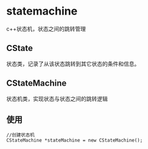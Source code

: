 # statemachine
c++状态机，状态之间的跳转管理
## CState
状态类，记录了从该状态跳转到其它状态的条件和信息。
## CStateMachine
状态机类，实现状态与状态之间的跳转逻辑
## 使用

```
//创建状态机
CStateMachine *stateMachine = new CStateMachine();
```

